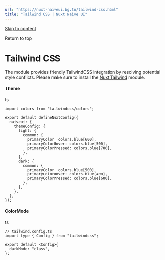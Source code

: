 ```yaml
---
url: "https://nuxt-naiveui.bg.tn/tailwind-css.html"
title: "Tailwind CSS | Nuxt Naive UI"
---
```


[Skip to content](https://nuxt-naiveui.bg.tn/tailwind-css.html#VPContent)

Return to top

# Tailwind CSS [​](https://nuxt-naiveui.bg.tn/tailwind-css.html\#tailwind-css)

The module provides friendly TailwindCSS integration by resolving potential style conflicts. Please make sure to install the [Nuxt Tailwind](https://tailwindcss.nuxtjs.org/) module.

#### Theme [​](https://nuxt-naiveui.bg.tn/tailwind-css.html\#theme)

ts

```
import colors from "tailwindcss/colors";

export default defineNuxtConfig({
  naiveui: {
    themeConfig: {
      light: {
        common: {
          primaryColor: colors.blue[600],
          primaryColorHover: colors.blue[500],
          primaryColorPressed: colors.blue[700],
        },
      },
      dark: {
        common: {
          primaryColor: colors.blue[500],
          primaryColorHover: colors.blue[400],
          primaryColorPressed: colors.blue[600],
        },
      },
    },
  },
});
```

#### ColorMode [​](https://nuxt-naiveui.bg.tn/tailwind-css.html\#colormode)

ts

```
// tailwind.config.ts
import type { Config } from "tailwindcss";

export default <Config>{
  darkMode: "class",
};
```